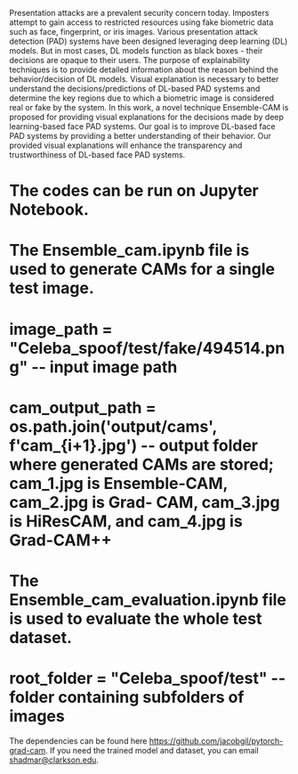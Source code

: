 Presentation attacks are a prevalent security concern today. Imposters 
attempt to gain access to restricted resources using fake biometric data such as face, fingerprint, or iris
images. Various presentation attack detection (PAD) systems have
been designed leveraging deep learning (DL) models. But in most
cases, DL models function as black boxes - their decisions are
opaque to their users. The purpose of explainability techniques
is to provide detailed information about the reason behind the
behavior/decision of DL models. Visual explanation is necessary
to better understand the decisions/predictions of DL-based PAD
systems and determine the key regions due to which a biometric
image is considered real or fake by the system. In this work,
a novel technique Ensemble-CAM is proposed for providing
visual explanations for the decisions made by deep learning-based
face PAD systems. Our goal is to improve DL-based face PAD
systems by providing a better understanding of their behavior.
Our provided visual explanations will enhance the transparency
and trustworthiness of DL-based face PAD systems.

# The codes can be run on Jupyter Notebook.

# The Ensemble_cam.ipynb file is used to generate CAMs for a single test image. 

# image_path = "Celeba_spoof/test/fake/494514.png" -- input image path

# cam_output_path = os.path.join('output/cams', f'cam_{i+1}.jpg') -- output folder where generated CAMs are stored; cam_1.jpg is Ensemble-CAM, cam_2.jpg is Grad- CAM, cam_3.jpg is HiResCAM, and cam_4.jpg is Grad-CAM++

# The Ensemble_cam_evaluation.ipynb file is used to evaluate the whole test dataset.

# root_folder = "Celeba_spoof/test" -- folder containing subfolders of images

The dependencies can be found here https://github.com/jacobgil/pytorch-grad-cam.  If you need the trained model and dataset, you can email shadmar@clarkson.edu. 
